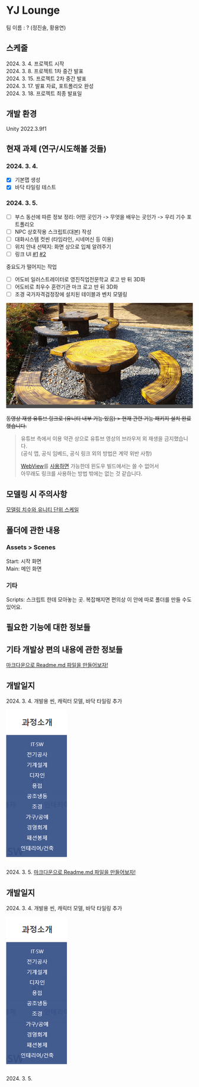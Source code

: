 # YJ Lounge
팀 이름 : ? (정진솔, 황용연)

## 스케줄

2024\. 3\. 4\. 프로젝트 시작  
2024\. 3\. 8\. 프로젝트 1차 중간 발표  
2024\. 3\. 15\. 프로젝트 2차 중간 발표  
2024\. 3\. 17\. 발표 자료, 포트폴리오 완성  
2024\. 3\. 18\. 프로젝트 최종 발표일  

## 개발 환경

Unity 2022\.3\.9f1  

## 현재 과제 (연구/시도해볼 것들)

### 2024\. 3\. 4\.

- [x] 기본맵 생성  
- [x] 바닥 타일링 테스트  

### 2024\. 3\. 5\.

- [ ] 부스 동선에 따른 정보 정리: 어떤 곳인가 -> 무엇을 배우는 곳인가 -> 우리 기수 포트폴리오  
- [ ] NPC 상호작용 스크립트(대본) 작성
- [ ] 대화시스템 컷씬 (타임라인, 시네머신 등 이용)
- [ ] 위치 안내 선택지: 화면 상으로 입체 알려주기  
- [ ] 링크 UI [#1](https://www.youtube.com/watch?v=BRoInRutZIU) [#2](https://geukggom.tistory.com/150)

중요도가 떨어지는 작업  

- [ ] 어도비 일러스트레이터로 영진직업전문학교 로고 딴 뒤 3D화  
- [ ] 어도비로 최우수 훈련기관 마크 로고 딴 뒤 3D화  
- [ ] 조경 국가자격검정장에 설치된 테이블과 벤치 모델링  
  
![조경 국가자격검정장에 설치된 둥근 모양의 목재 테이블과 벤치](image-1.png)  

<s>동영상 재생 유튜브 링크로 (유니티 내부 기능 있음) > 현재 관련 기능 패키지 설치 완료했습니다.</s>  

>유튜브 측에서 이용 약관 상으로 유튜브 영상의 브라우저 외 재생을 금지했습니다.  
>(공식 앱, 공식 임베드, 공식 링크 외의 방법은 계약 위반 사항)  
>
>[WebView](https://github.com/gree/unity-webview)를 [사용하면](https://ljhyunstory.tistory.com/266) 가능한데 윈도우 빌드에서는 쓸 수 없어서  
>아무래도 링크를 사용하는 방법 밖에는 없는 것 같습니다.

## 모델링 시 주의사항

[모델링 치수와 유니티 단위 스케일](https://docs.unity3d.com/kr/2018.4/Manual/BestPracticeMakingBelievableVisuals1.html)

## 폴더에 관한 내용

### Assets > Scenes

Start: 시작 화면  
Main: 메인 화면

### 기타
 
Scripts: 스크립트 한데 모아놓는 곳. 복잡해지면 편의상 이 안에 따로 폴더를 만들 수도 있어요.  

## 필요한 기능에 대한 정보들

## 기타 개발상 편의 내용에 관한 정보들
[마크다운으로 Readme.md 파일을 만들어보자!](https://gist.github.com/ihoneymon/652be052a0727ad59601)  

## 개발일지

2024\. 3\. 4\. 개발용 씬, 캐릭터 모델, 바닥 타일링 추가  

![교육 과정은 총 11갈래로 나뉘어집니다. 과정 소개: IT, SW/전기공사/기계설계/디자인/용접/공조냉동/조경/가구, 공예/경영회계/패션봉제/인테리어, 건축](image.png)  

2024\. 3\. 5\.
[마크다운으로 Readme.md 파일을 만들어보자!](https://gist.github.com/ihoneymon/652be052a0727ad59601)  

## 개발일지

2024\. 3\. 4\. 개발용 씬, 캐릭터 모델, 바닥 타일링 추가  

![교육 과정은 총 11갈래로 나뉘어집니다. 과정 소개: IT, SW/전기공사/기계설계/디자인/용접/공조냉동/조경/가구, 공예/경영회계/패션봉제/인테리어, 건축](image.png)  

2024\. 3\. 5\.